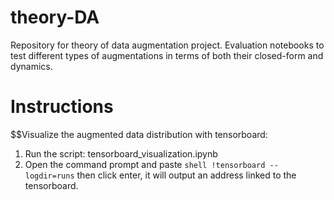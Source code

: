 # theory-DA

Repository for theory of data augmentation project. Evaluation notebooks to test different types of augmentations in terms of both their closed-form and dynamics.

# Instructions

$$Visualize the augmented data distribution with tensorboard:
1. Run the script: tensorboard_visualization.ipynb
2. Open the command prompt and paste ```shell !tensorboard --logdir=runs``` then click enter, it will output an address linked to the tensorboard.
